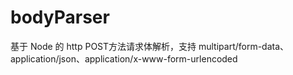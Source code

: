 # bodyParser
基于 Node 的 http POST方法请求体解析，支持 multipart/form-data、application/json、application/x-www-form-urlencoded
